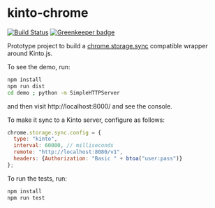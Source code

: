 kinto-chrome
============

[![Build Status](https://travis-ci.org/kinto/kinto-chrome.svg?branch=master)](https://travis-ci.org/kinto/kinto-chrome) [![Greenkeeper badge](https://badges.greenkeeper.io/michielbdejong/storage-sync.svg)](https://greenkeeper.io/)

Prototype project to build a [chrome.storage.sync](https://developer.chrome.com/extensions/storage)
compatible wrapper around Kinto.js.

To see the demo, run:

````bash
npm install
npm run dist
cd demo ; python -m SimpleHTTPServer
````

and then visit http://localhost:8000/ and see the console.

To make it sync to a Kinto server, configure as follows:

````js
chrome.storage.sync.config = {
  type: "kinto",
  interval: 60000, // milliseconds
  remote: "http://localhost:8080/v1",
  headers: {Authorization: "Basic " + btoa("user:pass")}
};
````

To run the tests, run:

````bash
npm install
npm run test
````
